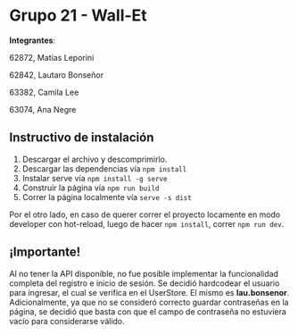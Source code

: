 # Grupo 21 - Wall-Et
**Integrantes**:

62872, Matías Leporini

62842, Lautaro Bonseñor

63382, Camila Lee

63074, Ana Negre

## Instructivo de instalación
1. Descargar el archivo y descomprimirlo.
2. Descargar las dependencias vía ```npm install```
3. Instalar serve vía ```npm install -g serve```
4. Construir la página vía ```npm run build```
5. Correr la página localmente vía ```serve -s dist```

Por el otro lado, en caso de querer correr el proyecto locamente en modo developer con hot-reload, luego de hacer ```npm install```, correr ```npm run dev```.

## ¡Importante!
Al no tener la API disponible, no fue posible implementar la funcionalidad completa del registro e inicio de sesión. Se decidió hardcodear el usuario para ingresar, el cual se verifica en el UserStore. El mismo es **lau.bonsenor**. Adicionalmente, ya que no se consideró correcto guardar contraseñas en la página, se decidió que basta con que el campo de contraseña no estuviera vacío para considerarse válido.
